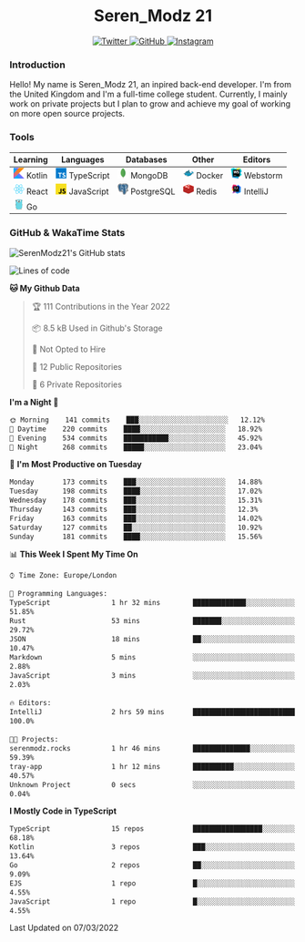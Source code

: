 <div align="center">
  <h1>Seren_Modz 21</h1>
  <a href="https://twitter.com/SerenModz21">
    <img alt="Twitter" src="https://img.shields.io/badge/twitter%20-%231DA1F2.svg?&style=for-the-badge&logo=Twitter&logoColor=white">
  </a>
  <a href="https://github.com/SerenModz21">
    <img alt="GitHub" src="https://img.shields.io/badge/github%20-%23121011.svg?&style=for-the-badge&logo=github&logoColor=white">
  </a>
  <a href="https://www.instagram.com/serenmodz21">
    <img alt="Instagram" src="https://img.shields.io/badge/instagram%20-%23E4405F.svg?&style=for-the-badge&logo=Instagram&logoColor=white">
  </a>
</div>

### Introduction

Hello! My name is Seren_Modz 21, an inpired back-end developer. I'm from the United Kingdom and I'm a full-time college student. Currently, I mainly work on private projects but I plan to grow and achieve my goal of working on more open source projects. 

### Tools

 **Learning**                                        | **Languages**                                               | **Databases**                                               | **Other**                                           | **Editors**                                                  
-----------------------------------------------------|-------------------------------------------------------------|-------------------------------------------------------------|-----------------------------------------------------|--------------------------------------------------------------
 <img width="19px" src="./assets/kotlin.svg"> Kotlin | <img width="19px" src="./assets/typescript.svg"> TypeScript | <img width="19px" src="./assets/mongodb.svg"> MongoDB       | <img width="19px" src="./assets/docker.svg"> Docker | <img width="19px" src="./assets/webstorm.svg"> Webstorm      
 <img width="19px" src="./assets/react.svg"> React   | <img width="19px" src="./assets/javascript.svg"> JavaScript | <img width="19px" src="./assets/postgresql.svg"> PostgreSQL | <img width="19px" src="./assets/redis.svg"> Redis   | <img width="19px" src="./assets/intellij-idea.svg"> IntelliJ
 <img width="19px" src="./assets/go.svg"> Go         |                                                             |                                                             |                                                     |                                                                                                               

### GitHub & WakaTime Stats

![SerenModz21's GitHub stats](https://github-readme-stats.vercel.app/api?username=SerenModz21&show_icons=true&theme=dark)

<!--START_SECTION:waka-->
![Lines of code](https://img.shields.io/badge/From%20Hello%20World%20I%27ve%20Written-43278%20lines%20of%20code-blue)

**🐱 My Github Data** 

> 🏆 111 Contributions in the Year 2022
 > 
> 📦 8.5 kB Used in Github's Storage 
 > 
> 🚫 Not Opted to Hire
 > 
> 📜 12 Public Repositories 
 > 
> 🔑 6 Private Repositories  
 > 
**I'm a Night 🦉** 

```text
🌞 Morning    141 commits    ███░░░░░░░░░░░░░░░░░░░░░░   12.12% 
🌆 Daytime    220 commits    ████░░░░░░░░░░░░░░░░░░░░░   18.92% 
🌃 Evening    534 commits    ███████████░░░░░░░░░░░░░░   45.92% 
🌙 Night      268 commits    █████░░░░░░░░░░░░░░░░░░░░   23.04%

```
📅 **I'm Most Productive on Tuesday** 

```text
Monday       173 commits    ███░░░░░░░░░░░░░░░░░░░░░░   14.88% 
Tuesday      198 commits    ████░░░░░░░░░░░░░░░░░░░░░   17.02% 
Wednesday    178 commits    ███░░░░░░░░░░░░░░░░░░░░░░   15.31% 
Thursday     143 commits    ███░░░░░░░░░░░░░░░░░░░░░░   12.3% 
Friday       163 commits    ███░░░░░░░░░░░░░░░░░░░░░░   14.02% 
Saturday     127 commits    ██░░░░░░░░░░░░░░░░░░░░░░░   10.92% 
Sunday       181 commits    ████░░░░░░░░░░░░░░░░░░░░░   15.56%

```


📊 **This Week I Spent My Time On** 

```text
⌚︎ Time Zone: Europe/London

💬 Programming Languages: 
TypeScript               1 hr 32 mins        █████████████░░░░░░░░░░░░   51.85% 
Rust                     53 mins             ███████░░░░░░░░░░░░░░░░░░   29.72% 
JSON                     18 mins             ██░░░░░░░░░░░░░░░░░░░░░░░   10.47% 
Markdown                 5 mins              ░░░░░░░░░░░░░░░░░░░░░░░░░   2.88% 
JavaScript               3 mins              ░░░░░░░░░░░░░░░░░░░░░░░░░   2.03%

🔥 Editors: 
IntelliJ                 2 hrs 59 mins       █████████████████████████   100.0%

🐱‍💻 Projects: 
serenmodz.rocks          1 hr 46 mins        ██████████████░░░░░░░░░░░   59.39% 
tray-app                 1 hr 12 mins        ██████████░░░░░░░░░░░░░░░   40.57% 
Unknown Project          0 secs              ░░░░░░░░░░░░░░░░░░░░░░░░░   0.04%

```

**I Mostly Code in TypeScript** 

```text
TypeScript               15 repos            █████████████████░░░░░░░░   68.18% 
Kotlin                   3 repos             ███░░░░░░░░░░░░░░░░░░░░░░   13.64% 
Go                       2 repos             ██░░░░░░░░░░░░░░░░░░░░░░░   9.09% 
EJS                      1 repo              █░░░░░░░░░░░░░░░░░░░░░░░░   4.55% 
JavaScript               1 repo              █░░░░░░░░░░░░░░░░░░░░░░░░   4.55%

```



 Last Updated on 07/03/2022
<!--END_SECTION:waka-->
